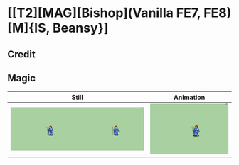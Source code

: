 # [\[T2\]\[MAG\]\[Bishop\]\(Vanilla FE7, FE8\)\[M\]{IS, Beansy}]

## Credit


	
## Magic

| Still | Animation |
| :---: | :-------: |
| ![Magic still](./Magic_000.png) | ![Magic animation](./Magic.gif) |
